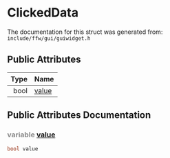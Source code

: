 ClickedData
===================================


The documentation for this struct was generated from: `include/ffw/gui/guiwidget.h`



## Public Attributes

| Type | Name |
| -------: | :------- |
|  bool | [value](#45f6b326) |


## Public Attributes Documentation

### <span style="opacity:0.5;">variable</span> <a id="45f6b326" href="#45f6b326">value</a>

```cpp
bool value
```





